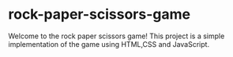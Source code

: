 # rock-paper-scissors-game
Welcome to the rock paper scissors game! This project is a simple implementation of the game using HTML,CSS and JavaScript.

